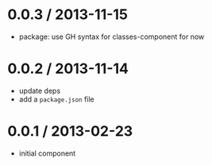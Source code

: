 
0.0.3 / 2013-11-15
==================

  * package: use GH syntax for classes-component for now

0.0.2 / 2013-11-14
==================

  * update deps
  * add a `package.json` file

0.0.1 / 2013-02-23
==================

  * initial component
